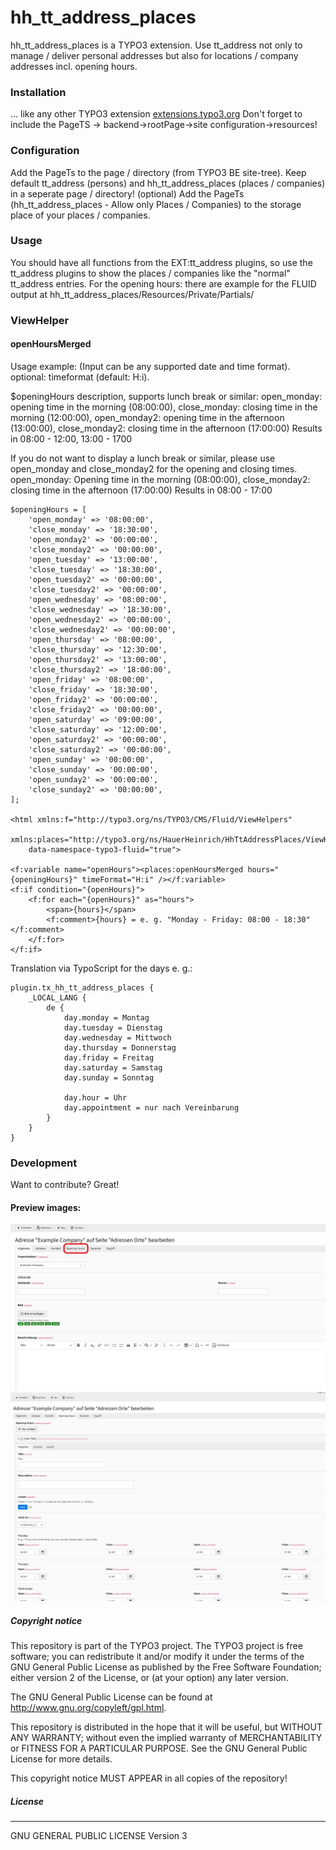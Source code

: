 # hh_tt_address_places
hh_tt_address_places is a TYPO3 extension.
Use tt_address not only to manage / deliver personal addresses but also for locations / company addresses incl. opening hours.

### Installation
... like any other TYPO3 extension [extensions.typo3.org](https://extensions.typo3.org/ "TYPO3 Extension Repository")
Don't forget to include the PageTS -> backend->rootPage->site configuration->resources!

### Configuration
Add the PageTs to the page / directory (from TYPO3 BE site-tree).
Keep default tt_address (persons) and hh_tt_address_places (places / companies) in a seperate page / directory!
(optional) Add the PageTs (hh_tt_address_places - Allow only Places / Companies) to the storage place of your places / companies.

### Usage
You should have all functions from the EXT:tt_address plugins, so use the tt_address plugins to show the places / companies like the "normal" tt_address entries.
For the opening hours: there are example for the FLUID output at hh_tt_address_places/Resources/Private/Partials/

### ViewHelper
#### openHoursMerged
Usage example: (Input can be any supported date and time format).
optional: timeformat (default: H:i).


$openingHours description, supports lunch break or similar:
open_monday: opening time in the morning (08:00:00),
close_monday: closing time in the morning (12:00:00),
open_monday2: opening time in the afternoon (13:00:00),
close_monday2: closing time in the afternoon (17:00:00)
Results in 08:00 - 12:00, 13:00 - 1700

If you do not want to display a lunch break or similar, please use open_monday and close_monday2 for the opening and closing times.
open_monday: Opening time in the morning (08:00:00),
close_monday2: closing time in the afternoon (17:00:00)
Results in 08:00 - 17:00

```
$openingHours = [
    'open_monday' => '08:00:00',
    'close_monday' => '18:30:00',
    'open_monday2' => '00:00:00',
    'close_monday2' => '00:00:00',
    'open_tuesday' => '13:00:00',
    'close_tuesday' => '18:30:00',
    'open_tuesday2' => '00:00:00',
    'close_tuesday2' => '00:00:00',
    'open_wednesday' => '08:00:00',
    'close_wednesday' => '18:30:00',
    'open_wednesday2' => '00:00:00',
    'close_wednesday2' => '00:00:00',
    'open_thursday' => '08:00:00',
    'close_thursday' => '12:30:00',
    'open_thursday2' => '13:00:00',
    'close_thursday2' => '18:00:00',
    'open_friday' => '08:00:00',
    'close_friday' => '18:30:00',
    'open_friday2' => '00:00:00',
    'close_friday2' => '00:00:00',
    'open_saturday' => '09:00:00',
    'close_saturday' => '12:00:00',
    'open_saturday2' => '00:00:00',
    'close_saturday2' => '00:00:00',
    'open_sunday' => '00:00:00',
    'close_sunday' => '00:00:00',
    'open_sunday2' => '00:00:00',
    'close_sunday2' => '00:00:00',
];

<html xmlns:f="http://typo3.org/ns/TYPO3/CMS/Fluid/ViewHelpers"
    xmlns:places="http://typo3.org/ns/HauerHeinrich/HhTtAddressPlaces/ViewHelpers"
    data-namespace-typo3-fluid="true">

<f:variable name="openHours"><places:openHoursMerged hours="{openingHours}" timeFormat="H:i" /></f:variable>
<f:if condition="{openHours}">
    <f:for each="{openHours}" as="hours">
        <span>{hours}</span>
        <f:comment>{hours} = e. g. "Monday - Friday: 08:00 - 18:30"</f:comment>
    </f:for>
</f:if>
```

Translation via TypoScript for the days e. g.:
```
plugin.tx_hh_tt_address_places {
    _LOCAL_LANG {
        de {
            day.monday = Montag
            day.tuesday = Dienstag
            day.wednesday = Mittwoch
            day.thursday = Donnerstag
            day.friday = Freitag
            day.saturday = Samstag
            day.sunday = Sonntag

            day.hour = Uhr
            day.appointment = nur nach Vereinbarung
        }
    }
}
```

### Development

Want to contribute? Great!

#### Preview images:
![example picture from backend](.github/images/opening-hours.jpg?raw=true "opening-hours")
![example picture from backend](.github/images/opening-hours-detail.jpg?raw=true "opening-hours")

##### Copyright notice

This repository is part of the TYPO3 project. The TYPO3 project is
free software; you can redistribute it and/or modify
it under the terms of the GNU General Public License as published by
the Free Software Foundation; either version 2 of the License, or
(at your option) any later version.

The GNU General Public License can be found at
http://www.gnu.org/copyleft/gpl.html.

This repository is distributed in the hope that it will be useful,
but WITHOUT ANY WARRANTY; without even the implied warranty of
MERCHANTABILITY or FITNESS FOR A PARTICULAR PURPOSE.  See the
GNU General Public License for more details.

This copyright notice MUST APPEAR in all copies of the repository!

##### License
----
GNU GENERAL PUBLIC LICENSE Version 3
